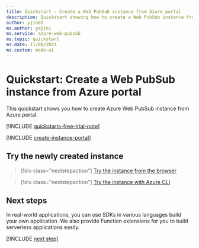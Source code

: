 ```yaml
---
title: Quickstart - Create a Web PubSub instance from Azure portal
description: Quickstart showing how to create a Web PubSub instance from Azure portal
author: yjin81
ms.author: yajin1
ms.service: azure-web-pubsub
ms.topic: quickstart
ms.date: 11/08/2021
ms.custom: mode-ui
---
```


# Quickstart: Create a Web PubSub instance from Azure portal

This quickstart shows you how to create Azure Web PubSub instance from Azure portal.

[!INCLUDE [quickstarts-free-trial-note](../../includes/quickstarts-free-trial-note.md)]

[!INCLUDE [create-instance-portal](includes/create-instance-portal.md)]

## Try the newly created instance

> [!div class="nextstepaction"]
> [Try the instance from the browser](./quickstart-live-demo.md#try-the-instance-with-an-online-demo)

> [!div class="nextstepaction"]
> [Try the instance with Azure CLI](./quickstart-cli-try.md#play-with-the-instance)

## Next steps

In real-world applications, you can use SDKs in various languages build your own application. We also provide Function extensions for you to build serverless applications easily.

[!INCLUDE [next step](includes/include-next-step.md)]
